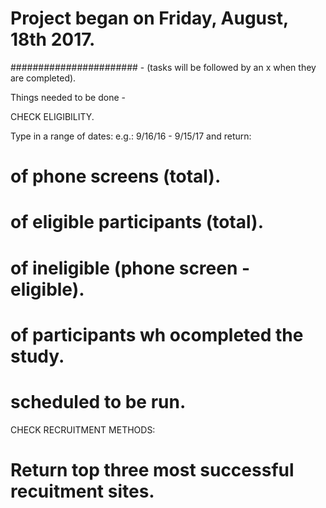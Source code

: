 # Project began on Friday, August, 18th 2017.

####################### - (tasks will be followed by an x when they are completed).


Things needed to be done - 

CHECK ELIGIBILITY.

Type in a range of dates: e.g.: 9/16/16 - 9/15/17 and return:

# of phone screens (total).

# of eligible participants (total).

# of ineligible (phone screen - eligible).

# of participants wh ocompleted the study.

# scheduled to be run.

CHECK RECRUITMENT METHODS:

# Return top three most successful recuitment sites.
